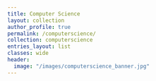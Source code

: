 ```yaml
---
title: Computer Science
layout: collection
author_profile: true
permalink: /computerscience/
collection: computerscience
entries_layout: list
classes: wide
header:
  image: "/images/computerscience_banner.jpg"
---
```

